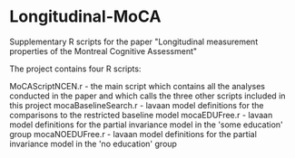 # Longitudinal-MoCA
Supplementary R scripts for the paper "Longitudinal measurement properties of the Montreal Cognitive Assessment"

The project contains four R scripts:

MoCAScriptNCEN.r - the main script which contains all the analyses conducted in the paper and which calls the three other scripts included in this project
mocaBaselineSearch.r - lavaan model definitions for the comparisons to the restricted baseline model
mocaEDUFree.r - lavaan model definitions for the partial invariance model in the 'some education' group
mocaNOEDUFree.r - lavaan model definitions for the partial invariance model in the 'no education' group
